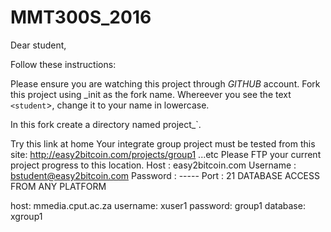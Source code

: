 # MMT300S_2016

Dear student,

Follow these instructions:


Please ensure you are watching this project through _GITHUB_  account.
Fork this project using <student>_init as the fork name. Whereever you see the text `<student`>, change it to your name in lowercase.

In this fork create a directory named project_`<student>.


Try this link at home 
Your integrate group project must be tested from this site: http://easy2bitcoin.com/projects/group1 ...etc Please FTP your current project progress to this location. 
Host : easy2bitcoin.com 
Username : bstudent@easy2bitcoin.com 
Password : ----- 
Port : 21
DATABASE ACCESS FROM ANY PLATFORM

host: mmedia.cput.ac.za
username: xuser1
password: group1
database: xgroup1
